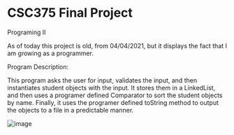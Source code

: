 # CSC375 Final Project

Programing II

As of today this project is old, from 04/04/2021, but it displays the fact that I am growing as a programmer.

Program Description:

This program asks the user for input, validates the input, and then instantiates student objects with the input. It stores them in a LinkedList, and then uses a programer defined Comparator to sort the student objects by name. Finally, it uses the programer defined toString method to output the objects to a file in a predictable manner.

![image](https://user-images.githubusercontent.com/77639928/124299115-4a78de80-db1a-11eb-955b-308a80057673.png)

